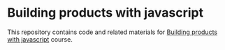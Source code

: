 # Building products with javascript

This repository contains code and related materials for [Building products with javascript](https://www.youtube.com/playlist?list=PL_gX69xPLi-ljVdNhspjZUlPmBNjRgD2X) course.